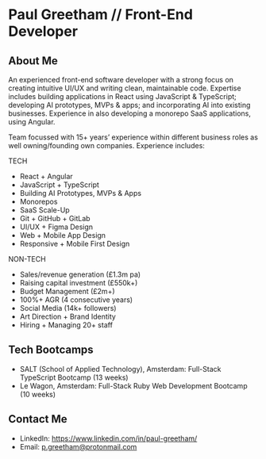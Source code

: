 # Paul Greetham // Front-End Developer

## About Me

An experienced front-end software developer with a strong focus on creating intuitive UI/UX and writing clean, maintainable code. Expertise includes building applications in React using JavaScript & TypeScript; developing AI prototypes, MVPs & apps; and incorporating AI into existing businesses. Experience in also developing a monorepo SaaS applications, using Angular.

Team focussed with 15+ years’ experience within different business roles as well owning/founding own companies. Experience includes:

TECH
- React + Angular
- JavaScript + TypeScript
- Building AI Prototypes, MVPs & Apps
- Monorepos
- SaaS Scale-Up
- Git + GitHub + GitLab
- UI/UX + Figma Design
- Web + Mobile App Design
- Responsive + Mobile First Design

NON-TECH
- Sales/revenue generation (£1.3m pa)
- Raising capital investment (£550k+)
- Budget Management (£2m+)
- 100%+ AGR (4 consecutive years)
- Social Media (14k+ followers)
- Art Direction + Brand Identity
- Hiring + Managing 20+ staff

## Tech Bootcamps

- SALT (School of Applied Technology), Amsterdam: Full-Stack TypeScript Bootcamp (13 weeks)
- Le Wagon, Amsterdam: Full-Stack Ruby Web Development Bootcamp (10 weeks)

## Contact Me

- LinkedIn: https://www.linkedin.com/in/paul-greetham/
- Email: p.greetham@protonmail.com
